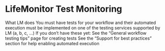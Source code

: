 # LifeMonitor Test Monitoring

What LM does
You must have tests for your workflow and their automated execution must be implemented on one of the testing services supported by LM (a, b, c, …)
If you don’t have these yet:
See the “General workflow testing tips” page for creating tests
See the “Support for best practices” section for help enabling automated execution
